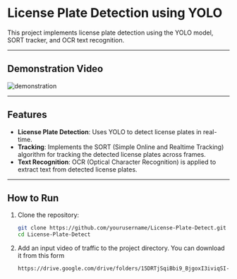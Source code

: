 # License Plate Detection using YOLO

This project implements license plate detection using the YOLO model, SORT tracker, and OCR text recognition.

---

## **Demonstration Video**
![demonstration](demo.gif)

---

## **Features**
- **License Plate Detection**: Uses YOLO to detect license plates in real-time.
- **Tracking**: Implements the SORT (Simple Online and Realtime Tracking) algorithm for tracking the detected license plates across frames.
- **Text Recognition**: OCR (Optical Character Recognition) is applied to extract text from detected license plates.

---

## **How to Run**

1. Clone the repository:
   ```bash
   git clone https://github.com/yourusername/License-Plate-Detect.git
   cd License-Plate-Detect
2. Add an input video of traffic to the project directory.
   You can download it from this form 
   ```bash
   https://drive.google.com/drive/folders/15DRTjSqiBbi9_BjgoxI3iviqSI-Z_iZ5
    


